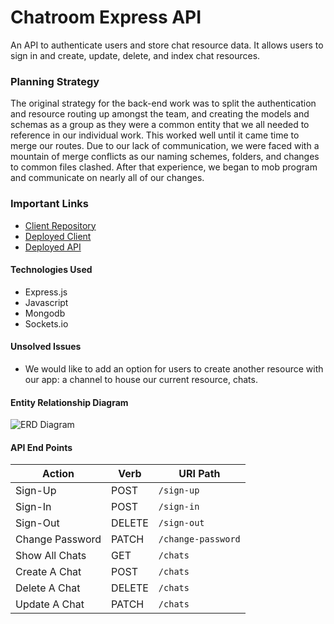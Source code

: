 # Chatroom Express API
An API to authenticate users and store chat resource data. It allows users to sign in and create, update, delete, and index chat resources.

### Planning Strategy
The original strategy for the back-end work was to split the authentication and resource routing up amongst the team, and creating the models and schemas as a group as they were a common entity that we all needed to reference in our individual work. This worked well until it came time to merge our routes. Due to our lack of communication, we were faced with a mountain of merge conflicts as our naming schemes, folders, and changes to common files clashed. After that experience, we began to mob program and communicate on nearly all of our changes.

### Important Links
- [Client Repository](https://github.com/Mandeloreann/chat-room-express-2)
- [Deployed Client](https://mandeloreann.github.io/chat-room/#/)
- [Deployed API](https://chatroommm.herokuapp.com/)

#### Technologies Used
- Express.js
- Javascript
- Mongodb
- Sockets.io

#### Unsolved Issues
- We would like to add an option for users to create another resource with our app: a channel to house our current resource, chats.
#### Entity Relationship Diagram
![ERD Diagram](https://user-images.githubusercontent.com/71568993/102024033-5dce8300-3d5d-11eb-8cd5-806c4e4f8b15.png)
#### API End Points
| Action | Verb   | URI Path               |
|--------|--------|------------------------|
| Sign-Up | POST   | `/sign-up`             |
| Sign-In | POST   | `/sign-in`             |
| Sign-Out | DELETE | `/sign-out`            |
| Change Password | PATCH  | `/change-password`   |
| Show All Chats | GET    | `/chats`             |
| Create A Chat | POST   | `/chats`             |
| Delete A Chat | DELETE | `/chats`            |
| Update A Chat | PATCH  | `/chats`     |
